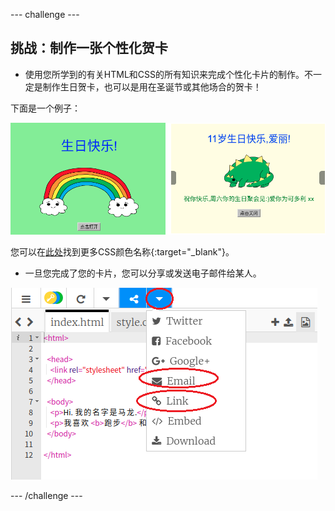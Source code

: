 \--- challenge \---

## 挑战：制作一张个性化贺卡

+ 使用您所学到的有关HTML和CSS的所有知识来完成个性化卡片的制作。不一定是制作生日贺卡，也可以是用在圣诞节或其他场合的贺卡！

下面是一个例子：

![screenshot](images/birthday-final.png)

您可以在[此处](http://jumpto.cc/colours)找到更多CSS颜色名称{:target="_blank"}。

+ 一旦您完成了您的卡片，您可以分享或发送电子邮件给某人。

![screenshot](images/birthday-share.png)

\--- /challenge \---